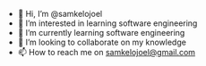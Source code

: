 - 👋 Hi, I’m @samkelojoel
- 👀 I’m interested in learning software engineering
- 🌱 I’m currently learning software engineering
- 💞️ I’m looking to collaborate on my knowledge
- 📫 How to reach me on samkelojoel@gmail.com

<!---
samkelojoel/samkelojoel is a ✨ special ✨ repository because its `README.md` (this file) appears on your GitHub profile.
You can click the Preview link to take a look at your changes.
--->
